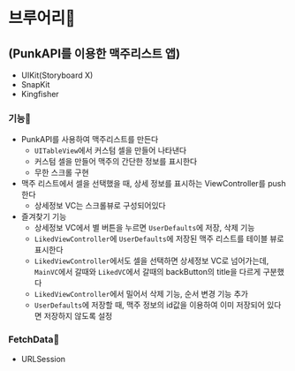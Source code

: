 # 브루어리🍺

## (PunkAPI를 이용한 맥주리스트 앱)

- UIKit(Storyboard X)
- SnapKit
- Kingfisher

### 기능🍗

- PunkAPI를 사용하여 맥주리스트를 만든다
    - `UITableView`에서 커스텀 셀을 만들어 나타낸다
    - 커스텀 셀을 만들어 맥주의 간단한 정보를 표시한다
    - 무한 스크롤 구현
- 맥주 리스트에서 셀을 선택했을 때, 상세 정보를 표시하는 ViewController를 push한다
    - 상세정보 VC는 스크롤뷰로 구성되어있다
- 즐겨찾기 기능
    - 상세정보 VC에서 별 버튼을 누르면 `UserDefaults`에 저장, 삭제 기능
    - `LikedViewController`에 `UserDefaults`에 저장된 맥주 리스트를 테이블 뷰로 표시한다
    - `LikedViewController`에서도 셀을 선택하면 상세정보 VC로 넘어가는데, `MainVC`에서 갈때와 `LikedVC`에서 갈때의 backButton의 title을 다르게 구분했다
    - `LikedViewController`에서 밀어서 삭제 기능, 순서 변경 기능 추가
    - `UserDefaults`에 저장할 때, 맥주 정보의 id값을 이용하여 이미 저장되어 있다면 저장하지 않도록 설정
### FetchData🧀
- URLSession

